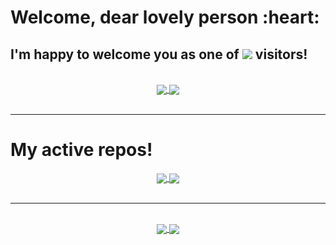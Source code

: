 <h1> Welcome, dear lovely person :heart:</h1>
<div>
  <h2> I'm happy to welcome you as one of <img src="https://komarev.com/ghpvc/?username=DMS055&color=70a5fd&label=this+page's&style=flat-square"/> visitors! </h2>
</div>

<br/>

<div align="center"> 
     <a href="https://github.com/DMS055">
      <img align="center" src="https://github-readme-stats-sigma-five.vercel.app/api?username=DMS055&show_icons=true&include_all_commits=true&count_private=true&theme=tokyonight&line_height=20&hide_border=true" />
    </a>
    <a href="https://github.com/DMS055">
      <img align="center" src="https://github-readme-stats.vercel.app/api/top-langs/?username=DMS055&theme=tokyonight&line_height=40&hide=css&layout=compact&hide_border=true&card_width=250"/>
    </a>
</div>

<br/>

---

# My active repos!

<div align="center"> 
  <a href="https://github.com/DMS055/SzyszMessage">
    <img align="center" src="https://github-readme-stats.vercel.app/api/pin/?username=DMS055&repo=SzyszMessage&bg_color=191919&border_radius=10&text_color=c3c6c6&show_owner=true" />
  </a>
  <a href="https://github.com/anuraghazra/convoychat">
    <img align="center" src="https://github-readme-stats.vercel.app/api/pin/?username=DMS055&repo=EQPlugin&bg_color=191919&border_radius=10&text_color=c3c6c6&show_owner=true" />
  </a>
</div>

<br/>

---

<br/>

<div align="center"> 
  <a href="https://twitter.com/DMS55633157">
    <img align="center" src="https://img.shields.io/badge/Twitter-%231DA1F2.svg?style=for-the-badge&logo=Twitter&logoColor=white" />
  </a>
  <a href="https://www.instagram.com/passagenoir/">
    <img align="center" src="https://img.shields.io/badge/Instagram-%23E4405F.svg?style=for-the-badge&logo=Instagram&logoColor=white" />
  </a>
</div>
